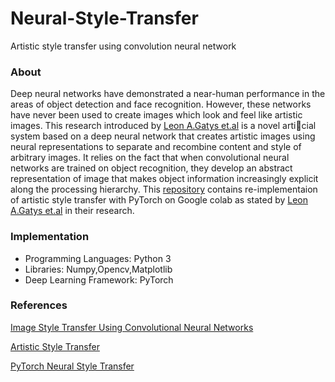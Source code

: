 # Neural-Style-Transfer
Artistic style transfer using convolution neural network

### About

Deep neural networks have demonstrated a near-human performance in the areas of object detection
and face recognition. However, these networks have never been used to create images which look and
feel like artistic images. This research introduced by [Leon A.Gatys et.al](https://www.cv-foundation.org/openaccess/content_cvpr_2016/papers/Gatys_Image_Style_Transfer_CVPR_2016_paper.pdf) is a novel articial system based on a deep neural network
that creates artistic images using neural representations to separate and recombine content and style of
arbitrary images. It relies on the fact that when convolutional neural networks are trained on object
recognition, they develop an abstract representation of image that makes object information
increasingly explicit along the processing hierarchy.
This [repository](https://github.com/rishab-pdx/Neural-Style-Transfer) contains re-implementaion of artistic style transfer with PyTorch on Google colab as stated by [Leon A.Gatys et.al](https://www.cv-foundation.org/openaccess/content_cvpr_2016/papers/Gatys_Image_Style_Transfer_CVPR_2016_paper.pdf) in their research.

### Implementation

- Programming Languages: Python 3
- Libraries: Numpy,Opencv,Matplotlib
- Deep Learning Framework: PyTorch

### References

[Image Style Transfer Using Convolutional Neural Networks](https://www.cv-foundation.org/openaccess/content_cvpr_2016/papers/Gatys_Image_Style_Transfer_CVPR_2016_paper.pdf)

[Artistic Style Transfer](https://harishnarayanan.org/writing/artistic-style-transfer/)

[PyTorch Neural Style Transfer](https://pytorch.org/tutorials/advanced/neural_style_tutorial.html)
